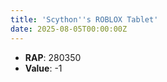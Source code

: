 ```yaml
---
title: 'Scython''s ROBLOX Tablet'
date: 2025-08-05T00:00:00Z
---
```

- **RAP**: 280350
- **Value**: -1
